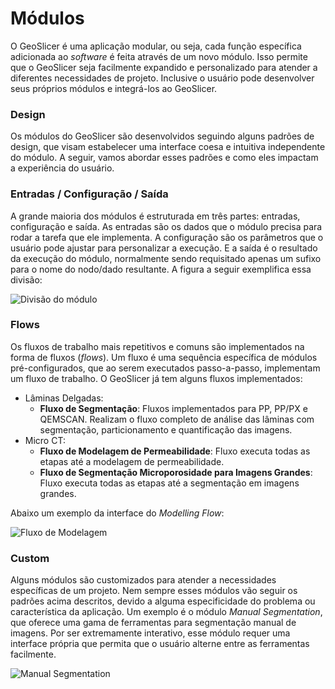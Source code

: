 # Módulos

O GeoSlicer é uma aplicação modular, ou seja, cada função específica adicionada ao _software_ é feita através de um novo
módulo.
Isso permite que o GeoSlicer seja facilmente expandido e personalizado para atender a diferentes necessidades de
projeto. Inclusive
o usuário pode desenvolver seus próprios módulos e integrá-los ao GeoSlicer.

### Design

Os módulos do GeoSlicer são desenvolvidos seguindo alguns padrões de design, que visam estabelecer uma interface coesa e
intuitiva
independente do módulo. A seguir, vamos abordar esses padrões e como eles impactam a experiência do usuário.

### Entradas / Configuração / Saída

A grande maioria dos módulos é estruturada em três partes: entradas, configuração e saída. As entradas são os dados que
o módulo
precisa para rodar a tarefa que ele implementa. A configuração são os parâmetros que o usuário pode ajustar para
personalizar a execução.
E a saída é o resultado da execução do módulo, normalmente sendo requisitado apenas um sufixo para o nome do nodo/dado
resultante. A figura a seguir exemplifica essa divisão:

![Divisão do módulo](images/module_io.png)

### Flows

Os fluxos de trabalho mais repetitivos e comuns são implementados na forma de fluxos (_flows_). Um fluxo é uma sequência
específica
de módulos pré-configurados, que ao serem executados passo-a-passo, implementam um fluxo de trabalho. O GeoSlicer já tem
alguns
fluxos implementados:

- Lâminas Delgadas:
    - **Fluxo de Segmentação**: Fluxos implementados para PP, PP/PX e QEMSCAN. Realizam o fluxo completo de análise das lâminas com segmentação, particionamento e quantificação das imagens.
- Micro CT:
    - **Fluxo de Modelagem de Permeabilidade**: Fluxo executa todas as etapas até a modelagem de permeabilidade.
    - **Fluxo de Segmentação Microporosidade para Imagens Grandes**: Fluxo executa todas as etapas até a segmentação em imagens grandes.

Abaixo um exemplo da interface do _Modelling Flow_:

![Fluxo de Modelagem](images/modelling_flow.png)

### Custom

Alguns módulos são customizados para atender a necessidades específicas de um projeto. Nem sempre esses módulos vão seguir os padrões
acima descritos, devido a alguma especificidade do problema ou característica da aplicação. Um exemplo é o módulo _Manual Segmentation_, que oferece
uma gama de ferramentas para segmentação manual de imagens. Por ser extremamente interativo, esse módulo requer uma interface própria que permita que
o usuário alterne entre as ferramentas facilmente.

![Manual Segmentation](images/manual_segmentation.png)